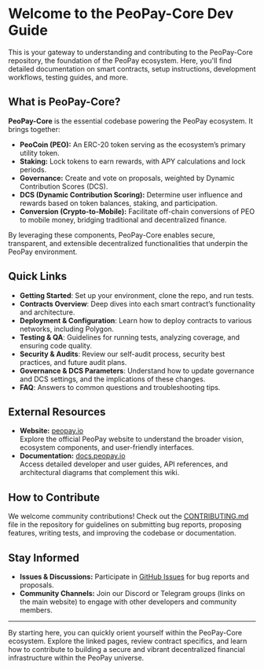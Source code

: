 # Welcome to the PeoPay-Core Dev Guide

This is your gateway to understanding and contributing to the PeoPay-Core repository, the foundation of the PeoPay ecosystem. Here, you'll find detailed documentation on smart contracts, setup instructions, development workflows, testing guides, and more.

## What is PeoPay-Core?

**PeoPay-Core** is the essential codebase powering the PeoPay ecosystem. It brings together:

* **PeoCoin (PEO):** An ERC-20 token serving as the ecosystem’s primary utility token.
* **Staking:** Lock tokens to earn rewards, with APY calculations and lock periods.
* **Governance:** Create and vote on proposals, weighted by Dynamic Contribution Scores (DCS).
* **DCS (Dynamic Contribution Scoring):** Determine user influence and rewards based on token balances, staking, and participation.
* **Conversion (Crypto-to-Mobile):** Facilitate off-chain conversions of PEO to mobile money, bridging traditional and decentralized finance.

By leveraging these components, PeoPay-Core enables secure, transparent, and extensible decentralized functionalities that underpin the PeoPay environment.

## Quick Links

* **Getting Started**: Set up your environment, clone the repo, and run tests.
* **Contracts Overview**: Deep dives into each smart contract’s functionality and architecture.
* **Deployment & Configuration**: Learn how to deploy contracts to various networks, including Polygon.
* **Testing & QA**: Guidelines for running tests, analyzing coverage, and ensuring code quality.
* **Security & Audits**: Review our self-audit process, security best practices, and future audit plans.
* **Governance & DCS Parameters**: Understand how to update governance and DCS settings, and the implications of these changes.
* **FAQ**: Answers to common questions and troubleshooting tips.

## External Resources

* **Website:** [peopay.io](https://peopay.io/)\
  Explore the official PeoPay website to understand the broader vision, ecosystem components, and user-friendly interfaces.
* **Documentation:** [docs.peopay.io](https://docs.peopay.io/)\
  Access detailed developer and user guides, API references, and architectural diagrams that complement this wiki.

## How to Contribute

We welcome community contributions! Check out the [CONTRIBUTING.md](https://github.com/YourUsername/PeoPay-Core/blob/main/CONTRIBUTING.md) file in the repository for guidelines on submitting bug reports, proposing features, writing tests, and improving the codebase or documentation.

## Stay Informed

* **Issues & Discussions:** Participate in [GitHub Issues](https://github.com/PeoPay/PeoPay-Core/issues) for bug reports and proposals.
* **Community Channels:** Join our Discord or Telegram groups (links on the main website) to engage with other developers and community members.

***

By starting here, you can quickly orient yourself within the PeoPay-Core ecosystem. Explore the linked pages, review contract specifics, and learn how to contribute to building a secure and vibrant decentralized financial infrastructure within the PeoPay universe.
